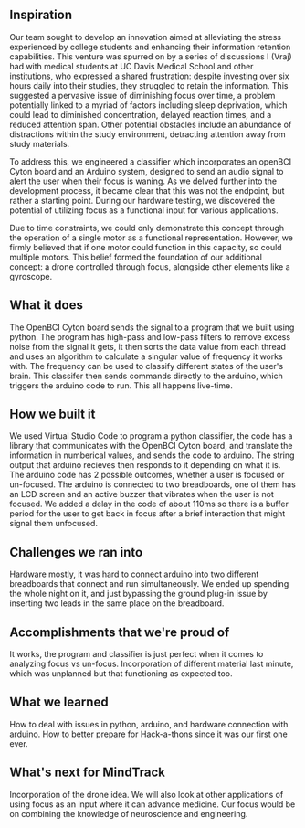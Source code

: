 ## Inspiration
Our team sought to develop an innovation aimed at alleviating the stress experienced by college students and enhancing their information retention capabilities. This venture was spurred on by a series of discussions I (Vraj) had with medical students at UC Davis Medical School and other institutions, who expressed a shared frustration: despite investing over six hours daily into their studies, they struggled to retain the information. This suggested a pervasive issue of diminishing focus over time, a problem potentially linked to a myriad of factors including sleep deprivation, which could lead to diminished concentration, delayed reaction times, and a reduced attention span. Other potential obstacles include an abundance of distractions within the study environment, detracting attention away from study materials.

To address this, we engineered a classifier which incorporates an openBCI Cyton board and an Arduino system, designed to send an audio signal to alert the user when their focus is waning. As we delved further into the development process, it became clear that this was not the endpoint, but rather a starting point. During our hardware testing, we discovered the potential of utilizing focus as a functional input for various applications.

Due to time constraints, we could only demonstrate this concept through the operation of a single motor as a functional representation. However, we firmly believed that if one motor could function in this capacity, so could multiple motors. This belief formed the foundation of our additional concept: a drone controlled through focus, alongside other elements like a gyroscope.

## What it does
The OpenBCI Cyton board sends the signal to a program that we built using python. The program has high-pass and low-pass filters to remove excess noise from the signal it gets, it then sorts the data value from each thread and uses an algorithm to calculate a singular value of frequency it works with. The frequency can be used to classify different states of the user's brain. This classifer then sends commands directly to the arduino, which triggers the arduino code to run. This all happens live-time. 

## How we built it
We used Virtual Studio Code to program a python classifier, the code has a library that communicates with the OpenBCI Cyton board, and translate the information in numberical values, and sends the code to arduino. The string output that arduino recieves then responds to it depending on what it is. The arduino code has 2 possible outcomes, whether a user is focused or un-focused. The arduino is connected to two breadboards, one of them has an LCD screen and an active buzzer that vibrates when the user is not focused. We added a delay in the code of about 110ms so there is a buffer period for the user to get back in focus after a brief interaction that might signal them unfocused. 

## Challenges we ran into
Hardware mostly, it was hard to connect arduino into two different breadboards that connect and run simultaneously. We ended up spending the whole night on it, and just bypassing the ground plug-in issue by inserting two leads in the same place on the breadboard. 

## Accomplishments that we're proud of
It works, the program and classifier is just perfect when it comes to analyzing focus vs un-focus. Incorporation of different material last minute, which was unplanned but that functioning as expected too. 

## What we learned
How to deal with issues in python, arduino, and hardware connection with arduino. How to better prepare for Hack-a-thons since it was our first one ever.

## What's next for MindTrack
Incorporation of the drone idea. We will also look at other applications of using focus as an input where it can advance medicine. Our focus would be on combining the knowledge of neuroscience and engineering. 
